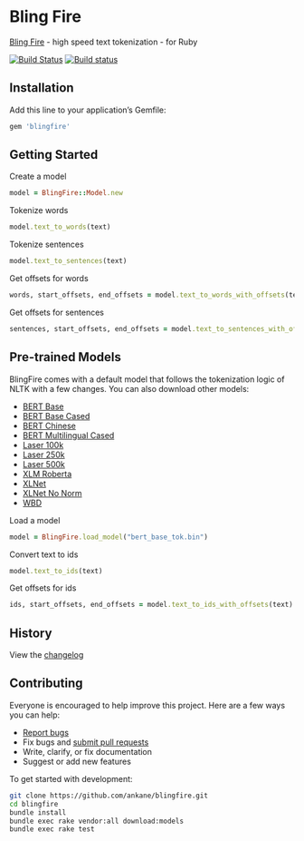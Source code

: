 # Bling Fire

[Bling Fire](https://github.com/microsoft/BlingFire) - high speed text tokenization - for Ruby

[![Build Status](https://travis-ci.org/ankane/blingfire.svg?branch=master)](https://travis-ci.org/ankane/blingfire) [![Build status](https://ci.appveyor.com/api/projects/status/3gyca4gsjw2w9ns1/branch/master?svg=true)](https://ci.appveyor.com/project/ankane/blingfire/branch/master)

## Installation

Add this line to your application’s Gemfile:

```ruby
gem 'blingfire'
```

## Getting Started

Create a model

```ruby
model = BlingFire::Model.new
```

Tokenize words

```ruby
model.text_to_words(text)
```

Tokenize sentences

```ruby
model.text_to_sentences(text)
```

Get offsets for words

```ruby
words, start_offsets, end_offsets = model.text_to_words_with_offsets(text)
```

Get offsets for sentences

```ruby
sentences, start_offsets, end_offsets = model.text_to_sentences_with_offsets(text)
```

## Pre-trained Models

BlingFire comes with a default model that follows the tokenization logic of NLTK with a few changes. You can also download other models:

- [BERT Base](https://github.com/microsoft/BlingFire/blob/master/dist-pypi/blingfire/bert_base_tok.bin)
- [BERT Base Cased](https://github.com/microsoft/BlingFire/blob/master/dist-pypi/blingfire/bert_base_cased_tok.bin)
- [BERT Chinese](https://github.com/microsoft/BlingFire/blob/master/dist-pypi/blingfire/bert_chinese.bin)
- [BERT Multilingual Cased](https://github.com/microsoft/BlingFire/blob/master/dist-pypi/blingfire/bert_multi_cased.bin)
- [Laser 100k](https://github.com/microsoft/BlingFire/blob/master/dist-pypi/blingfire/laser100k.bin)
- [Laser 250k](https://github.com/microsoft/BlingFire/blob/master/dist-pypi/blingfire/laser250k.bin)
- [Laser 500k](https://github.com/microsoft/BlingFire/blob/master/dist-pypi/blingfire/laser500k.bin)
- [XLM Roberta](https://github.com/microsoft/BlingFire/blob/master/dist-pypi/blingfire/xlm_roberta_base.bin)
- [XLNet](https://github.com/microsoft/BlingFire/blob/master/dist-pypi/blingfire/xlnet.bin)
- [XLNet No Norm](https://github.com/microsoft/BlingFire/blob/master/dist-pypi/blingfire/xlnet_nonorm.bin)
- [WBD](https://github.com/microsoft/BlingFire/blob/master/dist-pypi/blingfire/wbd_chuni.bin)

Load a model

```ruby
model = BlingFire.load_model("bert_base_tok.bin")
```

Convert text to ids

```ruby
model.text_to_ids(text)
```

Get offsets for ids

```ruby
ids, start_offsets, end_offsets = model.text_to_ids_with_offsets(text)
```

## History

View the [changelog](https://github.com/ankane/blingfire/blob/master/CHANGELOG.md)

## Contributing

Everyone is encouraged to help improve this project. Here are a few ways you can help:

- [Report bugs](https://github.com/ankane/blingfire/issues)
- Fix bugs and [submit pull requests](https://github.com/ankane/blingfire/pulls)
- Write, clarify, or fix documentation
- Suggest or add new features

To get started with development:

```sh
git clone https://github.com/ankane/blingfire.git
cd blingfire
bundle install
bundle exec rake vendor:all download:models
bundle exec rake test
```
